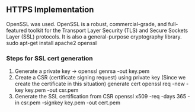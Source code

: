 ## HTTPS Implementation
OpenSSL was used.
OpenSSL is a robust, commercial-grade, and full-featured toolkit for the Transport Layer Security (TLS) and Secure Sockets Layer (SSL) protocols. It is also a general-purpose cryptography library.
sudo apt-get install apache2 openssl

### Steps for SSL cert generation
1. Generate a private key -> openssl genrsa -out key.pem
2. Create a CSR (certificate signing request) using private key
        (Since we create the certificate in this situation)
        generate cert
        openssl req -new -key key.pem -out csr.pem
3. Generate the SSL certification from CSR
        openssl x509 -req -days 365 -in csr.pem -signkey key.pem -out cert.pem
